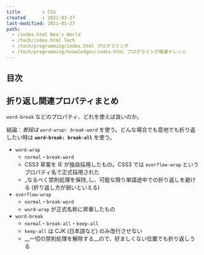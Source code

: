 ```yaml
---
title        : CSS
created      : 2021-01-27
last-modified: 2021-01-27
path:
  - /index.html Neo's World
  - /tech/index.html Tech
  - /tech/programming/index.html プログラミング
  - /tech/programming/knowledges/index.html プログラミング関連ナレッジ
---
```


## 目次


## 折り返し関連プロパティまとめ

`word-break` などのプロパティ、どれを使えば良いのか。

結論：_普段は `word-wrap: break-word`_ を使う。どんな場合でも意地でも折り返したい時は __`word-break: break-all`__ を使う。

- `word-wrap`
  - `normal`・`break-word`
  - CSS3 草案を IE が独自採用したもの。CSS3 では `overflow-wrap` というプロパティ名で正式採用された
  - _なるべく禁則処理を保持_し、可能な限り単語途中での折り返しを避ける (折り返し方が弱いといえる)
- `overflow-wrap`
  - `normal`・`break-word`
  - `word-wrap` が正式名称に昇華したもの
- `word-break`
  - `normal`・`break-all`・`keep-all`
  - `keep-all` は CJK (日本語など) のみ改行させない
  - __一切の禁則処理を解除する__ので、好ましくない位置でも折り返しうる
